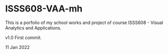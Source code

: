 # ISSS608-VAA-mh


This is a porfolio of my school works and project of course ISSS608 - Visual Analytics and Applications.


v1.0
First commit.


11 Jan 2022

